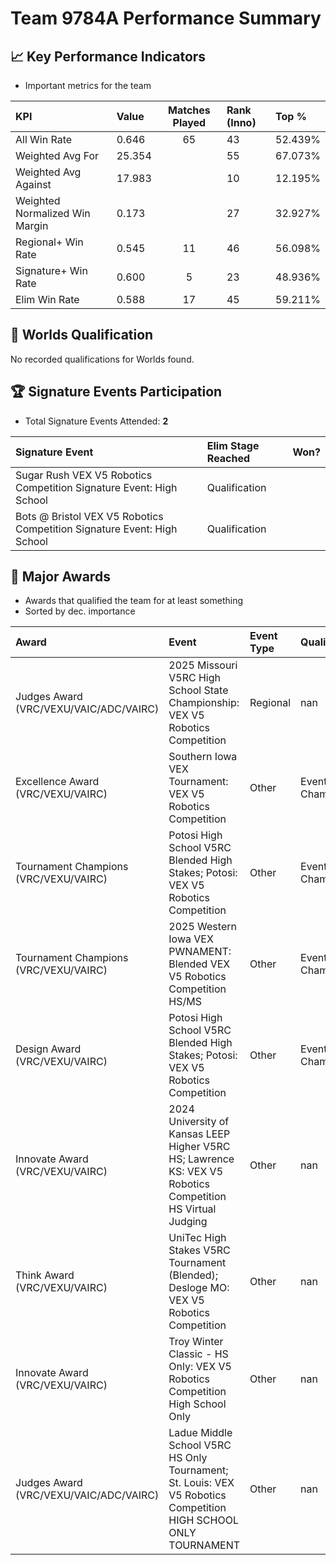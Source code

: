 # Team 9784A Performance Summary

## 📈 Key Performance Indicators
- Important metrics for the team

| KPI | Value | Matches Played | Rank (Inno) | Top % |
|:---|:-----|:--------------:|:----|:-----|
| All Win Rate | 0.646 | 65 | 43 | 52.439% |
| Weighted Avg For | 25.354 |  | 55 | 67.073% |
| Weighted Avg Against | 17.983 |  | 10 | 12.195% |
| Weighted Normalized Win Margin | 0.173 |  | 27 | 32.927% |
| Regional+ Win Rate | 0.545 | 11 | 46 | 56.098% |
| Signature+ Win Rate | 0.600 | 5 | 23 | 48.936% |
| Elim Win Rate | 0.588 | 17 | 45 | 59.211% |


## 🎯 Worlds Qualification
No recorded qualifications for Worlds found.

## 🏆 Signature Events Participation
- Total Signature Events Attended: **2**

| Signature Event | Elim Stage Reached | Won? |
|:----------------|:-------------------|:----|
| Sugar Rush VEX V5 Robotics Competition Signature Event: High School | Qualification |  |
| Bots @ Bristol VEX V5 Robotics Competition Signature Event: High School | Qualification |  |


## 🥇 Major Awards
- Awards that qualified the team for at least something
- Sorted by dec. importance

| Award | Event | Event Type | Qualification |
|:------|:------|:-----------|:--------------|
| Judges Award (VRC/VEXU/VAIC/ADC/VAIRC) | 2025 Missouri V5RC High School State Championship: VEX V5 Robotics Competition | Regional | nan |
| Excellence Award (VRC/VEXU/VAIRC) | Southern Iowa VEX Tournament: VEX V5 Robotics Competition | Other | Event Region Championship |
| Tournament Champions (VRC/VEXU/VAIRC) | Potosi High School V5RC Blended High Stakes; Potosi: VEX V5 Robotics Competition | Other | Event Region Championship |
| Tournament Champions (VRC/VEXU/VAIRC) | 2025 Western Iowa VEX PWNAMENT: Blended VEX V5 Robotics Competition  HS/MS | Other | Event Region Championship |
| Design Award (VRC/VEXU/VAIRC) | Potosi High School V5RC Blended High Stakes; Potosi: VEX V5 Robotics Competition | Other | Event Region Championship |
| Innovate Award (VRC/VEXU/VAIRC) | 2024 University of Kansas LEEP Higher V5RC HS; Lawrence KS: VEX V5 Robotics Competition HS Virtual Judging | Other | nan |
| Think Award (VRC/VEXU/VAIRC) | UniTec High Stakes V5RC Tournament (Blended); Desloge MO: VEX V5 Robotics Competition | Other | nan |
| Innovate Award (VRC/VEXU/VAIRC) | Troy Winter Classic - HS Only: VEX V5 Robotics Competition High School Only | Other | nan |
| Judges Award (VRC/VEXU/VAIC/ADC/VAIRC) | Ladue Middle School V5RC HS Only Tournament; St. Louis: VEX V5 Robotics Competition HIGH SCHOOL ONLY TOURNAMENT | Other | nan |

